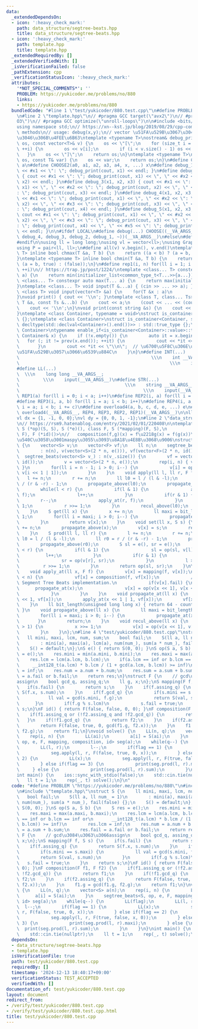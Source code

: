```yaml
---
data:
  _extendedDependsOn:
  - icon: ':heavy_check_mark:'
    path: data_structure/segtree-beats.hpp
    title: data_structure/segtree-beats.hpp
  - icon: ':heavy_check_mark:'
    path: template.hpp
    title: template.hpp
  _extendedRequiredBy: []
  _extendedVerifiedWith: []
  _isVerificationFailed: false
  _pathExtension: cpp
  _verificationStatusIcon: ':heavy_check_mark:'
  attributes:
    '*NOT_SPECIAL_COMMENTS*': ''
    PROBLEM: https://yukicoder.me/problems/no/880
    links:
    - https://yukicoder.me/problems/no/880
  bundledCode: "#line 1 \"test/yukicoder/880.test.cpp\"\n#define PROBLEM \"https://yukicoder.me/problems/no/880\"\
    \n#line 2 \"template.hpp\"\n// #pragma GCC target(\"avx2\")\n// #pragma GCC optimize(\"\
    O3\")\n// #pragma GCC optimize(\"unroll-loops\")\n\n#include <bits/stdc++.h>\n\
    using namespace std;\n// https://xn--kst.jp/blog/2019/08/29/cpp-comp/\n// debug\
    \ methods\n// usage: debug(x,y);\n// vector \u51FA\u529B\u3067\u304D\u308B\u3088\
    \u3046\u306B\u4FEE\u6B63\ntemplate <typename T>\nostream& debug_print(ostream&\
    \ os, const vector<T>& v) {\n    os << \"[\";\n    for (size_t i = 0; i < v.size();\
    \ ++i) {\n        os << v[i];\n        if (i < v.size() - 1) os << \", \";\n \
    \   }\n    os << \"]\";\n    return os;\n}\ntemplate <typename T>\nostream& debug_print(ostream&\
    \ os, const T& var) {\n    os << var;\n    return os;\n}\n#define CHOOSE(a) CHOOSE2\
    \ a\n#define CHOOSE2(a0, a1, a2, a3, a4, x, ...) x\n#define debug_1(x1) { cout\
    \ << #x1 << \": \"; debug_print(cout, x1) << endl; }\n#define debug_2(x1, x2)\
    \ { cout << #x1 << \": \"; debug_print(cout, x1) << \", \" << #x2 << \": \"; debug_print(cout,\
    \ x2) << endl; }\n#define debug_3(x1, x2, x3) { cout << #x1 << \": \"; debug_print(cout,\
    \ x1) << \", \" << #x2 << \": \"; debug_print(cout, x2) << \", \" << #x3 << \"\
    : \"; debug_print(cout, x3) << endl; }\n#define debug_4(x1, x2, x3, x4) { cout\
    \ << #x1 << \": \"; debug_print(cout, x1) << \", \" << #x2 << \": \"; debug_print(cout,\
    \ x2) << \", \" << #x3 << \": \"; debug_print(cout, x3) << \", \" << #x4 << \"\
    : \"; debug_print(cout, x4) << endl; }\n#define debug_5(x1, x2, x3, x4, x5) {\
    \ cout << #x1 << \": \"; debug_print(cout, x1) << \", \" << #x2 << \": \"; debug_print(cout,\
    \ x2) << \", \" << #x3 << \": \"; debug_print(cout, x3) << \", \" << #x4 << \"\
    : \"; debug_print(cout, x4) << \", \" << #x5 << \": \"; debug_print(cout, x5)\
    \ << endl; }\n\n#ifdef LOCAL\n#define debug(...) CHOOSE((__VA_ARGS__, debug_5,\
    \ debug_4, debug_3, debug_2, debug_1, ~))(__VA_ARGS__)\n#else\n#define debug(...)\n\
    #endif\n\nusing ll = long long;\nusing vl = vector<ll>;\nusing Graph = vector<vector<ll>>;\n\
    using P = pair<ll, ll>;\n#define all(v) v.begin(), v.end()\ntemplate <typename\
    \ T> inline bool chmax(T &a, T b) {\n    return ((a < b) ? (a = b, true) : (false));\n\
    }\ntemplate <typename T> inline bool chmin(T &a, T b) {\n    return ((a > b) ?\
    \ (a = b, true) : (false));\n}\n#define rep1(i, n) for(ll i = 1; i <= ((ll)n);\
    \ ++i)\n// https://trap.jp/post/1224/\ntemplate <class... T> constexpr auto min(T...\
    \ a) {\n    return min(initializer_list<common_type_t<T...>>{a...});\n}\ntemplate\
    \ <class... T> constexpr auto max(T... a) {\n    return max(initializer_list<common_type_t<T...>>{a...});\n\
    }\ntemplate <class... T> void input(T &...a) { (cin >> ... >> a); }\ntemplate\
    \ <class T> void input(vector<T> &a) {\n    for(T &x : a)\n        cin >> x;\n\
    }\nvoid print() { cout << '\\n'; }\ntemplate <class T, class... Ts> void print(const\
    \ T &a, const Ts &...b) {\n    cout << a;\n    (cout << ... << (cout << ' ', b));\n\
    \    cout << '\\n';\n}\nvoid print(const string &s) {\n    cout << s << '\\n';\n\
    }\ntemplate <class Container, typename = void>\nstruct is_container : std::false_type\
    \ {};\ntemplate <class Container>\nstruct is_container<Container, std::void_t<decltype(std::declval<Container>().begin()),\
    \ decltype(std::declval<Container>().end())>> : std::true_type {};\ntemplate <class\
    \ Container>\ntypename enable_if<is_container<Container>::value>::type print(const\
    \ Container& x) {\n    if (!x.empty()) {\n        auto it = x.begin();\n     \
    \   for (; it != prev(x.end()); ++it) {\n            cout << *it << \" \";\n \
    \       }\n        cout << *it << \"\\n\";  // \u6700\u5F8C\u306E\u8981\u7D20\u3092\
    \u51FA\u529B\u3057\u3066\u6539\u884C\n    }\n}\n#define INT(...)             \
    \                                                  \\\n    int __VA_ARGS__;  \
    \                                                         \\\n    input(__VA_ARGS__)\n\
    #define LL(...)                                                              \
    \  \\\n    long long __VA_ARGS__;                                            \
    \         \\\n    input(__VA_ARGS__)\n#define STR(...)                       \
    \                                        \\\n    string __VA_ARGS__;         \
    \                                               \\\n    input(__VA_ARGS__)\n#define\
    \ REP1(a) for(ll i = 0; i < a; i++)\n#define REP2(i, a) for(ll i = 0; i < a; i++)\n\
    #define REP3(i, a, b) for(ll i = a; i < b; i++)\n#define REP4(i, a, b, c) for(ll\
    \ i = a; i < b; i += c)\n#define overload4(a, b, c, d, e, ...) e\n#define rep(...)\
    \ overload4(__VA_ARGS__, REP4, REP3, REP2, REP1)(__VA_ARGS__)\n\nll inf = 3e18;\n\
    vl dx = {1, -1, 0, 0};\nvl dy = {0, 0, 1, -1};\n#line 2 \"data_structure/segtree-beats.hpp\"\
    \n// https://rsm9.hatenablog.com/entry/2021/02/01/220408\n\ntemplate <class S,\
    \ S (*op)(S, S), S (*e)(), class F, S (*mapping)(F, S),\n          F (*composition)(F,\
    \ F), F (*id)()>\n//   composition(f,g)(x) = f\u2218g(x) = f(g(x))\n// acl\u3068\
    \u540C\u3058\u3001maspy\u3055\u3093\u8A18\u4E8B\u3068\u9006\nstruct segtree_beats\
    \ {\n    vector<S> v;\n    vector<F> vf;\n    ll n;\n    segtree_beats(ll n)\n\
    \        : n(n), v(vector<S>(2 * n, e())), vf(vector<F>(2 * n, id())) {};\n  \
    \  segtree_beats(vector<S> v_) : n(v_.size()) {\n        vf = vector<F>(2 * n,\
    \ id());\n        v = vector<S>(2 * n, e());\n        rep(i, n) { v[i + n] = v_[i];\
    \ }\n        for(ll i = n - 1; i > 0; i--) {\n            v[i] = op(v[i << 1],\
    \ v[i << 1 | 1]);\n        }\n    }\n    void apply(ll l, ll r, F f) {\n     \
    \   l += n;\n        r += n;\n        ll l0 = l / (l & -l);\n        ll r0 = r\
    \ / (r & -r) - 1;\n        propagate_above(l0);\n        propagate_above(r0);\n\
    \        while(l < r) {\n            if(l & 1) {\n                apply_at(l,\
    \ f);\n                l++;\n            }\n            if(r & 1) {\n        \
    \        r--;\n                apply_at(r, f);\n            }\n            l >>=\
    \ 1;\n            r >>= 1;\n        }\n        recul_above(l0);\n        recul_above(r0);\n\
    \    }\n    S get(ll x) {\n        x += n;\n        ll maxi = bit_length(x) -\
    \ 1;\n        for(ll i = maxi; i > 0; i--) {\n            propagate_at(x >> i);\n\
    \        }\n        return v[x];\n    }\n    void set(ll x, S s) {\n        x\
    \ += n;\n        propagate_above(x);\n        v[x] = s;\n        recul_above(x);\n\
    \    }\n    S prod(ll l, ll r) {\n        l += n;\n        r += n;\n        ll\
    \ l0 = l / (l & -l);\n        ll r0 = r / (r & -r) - 1;\n        propagate_above(l0);\n\
    \        propagate_above(r0);\n        S sl = e(), sr = e();\n        while(l\
    \ < r) {\n            if(l & 1) {\n                sl = op(sl, v[l]);\n      \
    \          l++;\n            }\n            if(r & 1) {\n                r--;\n\
    \                sr = op(v[r], sr);\n            }\n            l >>= 1;\n   \
    \         r >>= 1;\n        }\n        return op(sl, sr);\n    }\n\n  private:\n\
    \    void apply_at(ll x, F f) {\n        v[x] = mapping(f, v[x]);\n        if(x\
    \ < n) {\n            vf[x] = composition(f, vf[x]);\n            // Added for\
    \ Segment Tree Beats implementation.\n            if(v[x].fail) {\n          \
    \      propagate_at(x);\n                v[x] = op(v[x << 1], v[x << 1 | 1]);\n\
    \            }\n        }\n    }\n    void propagate_at(ll x) {\n        apply_at(x\
    \ << 1, vf[x]);\n        apply_at(x << 1 | 1, vf[x]);\n        vf[x] = id();\n\
    \    }\n    ll bit_length(unsigned long long x) { return 64 - countl_zero(x);\
    \ }\n    void propagate_above(ll x) {\n        ll maxi = bit_length(x) - 1;\n\
    \        for(ll i = maxi; i > 0; i--) {\n            propagate_at(x >> i);\n \
    \       }\n        return;\n    }\n    void recul_above(ll x) {\n        while(x\
    \ > 1) {\n            x >>= 1;\n            v[x] = op(v[x << 1], v[x << 1 | 1]);\n\
    \        }\n    }\n};\n#line 4 \"test/yukicoder/880.test.cpp\"\nstruct S {\n \
    \   ll mini, maxi, lcm, num, sum;\n    bool fail;\n    S(ll a, ll num_ = 1)\n\
    \        : mini(a), maxi(a), lcm(a), num(num_), sum(a * num_), fail(false) {};\n\
    \    S() = default;\n};\nS e() { return S(0, 0); }\nS op(S a, S b) {\n    S res\
    \ = e();\n    res.mini = min(a.mini, b.mini);\n    res.maxi = max(a.maxi, b.maxi);\n\
    \    res.lcm = lcm(a.lcm, b.lcm);\n    if(a.lcm == inf or b.lcm == inf or\n  \
    \     __int128_t(a.lcm) * b.lcm / (1 + gcd(a.lcm, b.lcm)) >= inf)\n        res.lcm\
    \ = inf;\n    res.num = a.num + b.num;\n    res.sum = a.sum + b.sum;\n    res.fail\
    \ = a.fail or b.fail;\n    return res;\n}\nstruct F {\n    // gcd\u3084\u3063\u3066\
    assign\n    bool gcd_q, assing_q;\n    ll g, x;\n};\nS mapping(F f, S s) {\n \
    \   if(s.fail) {\n        return s;\n    }\n    if(f.assing_q) {\n        return\
    \ S(f.x, s.num);\n    }\n    if(f.gcd_q) {\n        if(s.mini == s.maxi) {\n \
    \           ll val = gcd(s.mini, f.g);\n            return S(val, s.num);\n  \
    \      }\n        if(f.g % s.lcm)\n            s.fail = true;\n    }\n    return\
    \ s;\n}\nF id() { return F(false, false, 0, 0); }\nF composition(F f1, F f2) {\n\
    \    if(f1.assing_q or (!f2.assing_q and !f2.gcd_q)) {\n        return f1;\n \
    \   }\n    if(!f1.gcd_q) {\n        return f2;\n    }\n    if(f2.assing_q) {\n\
    \        return F(false, true, 0, gcd(f1.g, f2.x));\n    }\n    f1.g = gcd(f1.g,\
    \ f2.g);\n    return f1;\n}\nvoid solve() {\n    LL(n, q);\n    vector<S> a(n);\n\
    \    rep(i, n) {\n        LL(ai);\n        a[i] = S(ai);\n    }\n    segtree_beats<S,\
    \ op, e, F, mapping, composition, id> seg(a);\n    while(q--) {\n        LL(flag);\n\
    \        LL(l, r);\n        l--;\n        if(flag == 1) {\n            LL(x);\n\
    \            seg.apply(l, r, F(false, true, 0, x));\n        } else if(flag ==\
    \ 2) {\n            LL(x);\n            seg.apply(l, r, F(true, false, x, 0));\n\
    \        } else if(flag == 3) {\n            print(seg.prod(l, r).maxi);\n   \
    \     } else {\n            print(seg.prod(l, r).sum);\n        }\n    }\n}\n\
    int main() {\n    ios::sync_with_stdio(false);\n    std::cin.tie(nullptr);\n \
    \   ll t = 1;\n    rep(_, t) solve();\n}\n"
  code: "#define PROBLEM \"https://yukicoder.me/problems/no/880\"\n#include \"data_structure/segtree-beats.hpp\"\
    \n#include \"template.hpp\"\nstruct S {\n    ll mini, maxi, lcm, num, sum;\n \
    \   bool fail;\n    S(ll a, ll num_ = 1)\n        : mini(a), maxi(a), lcm(a),\
    \ num(num_), sum(a * num_), fail(false) {};\n    S() = default;\n};\nS e() { return\
    \ S(0, 0); }\nS op(S a, S b) {\n    S res = e();\n    res.mini = min(a.mini, b.mini);\n\
    \    res.maxi = max(a.maxi, b.maxi);\n    res.lcm = lcm(a.lcm, b.lcm);\n    if(a.lcm\
    \ == inf or b.lcm == inf or\n       __int128_t(a.lcm) * b.lcm / (1 + gcd(a.lcm,\
    \ b.lcm)) >= inf)\n        res.lcm = inf;\n    res.num = a.num + b.num;\n    res.sum\
    \ = a.sum + b.sum;\n    res.fail = a.fail or b.fail;\n    return res;\n}\nstruct\
    \ F {\n    // gcd\u3084\u3063\u3066assign\n    bool gcd_q, assing_q;\n    ll g,\
    \ x;\n};\nS mapping(F f, S s) {\n    if(s.fail) {\n        return s;\n    }\n\
    \    if(f.assing_q) {\n        return S(f.x, s.num);\n    }\n    if(f.gcd_q) {\n\
    \        if(s.mini == s.maxi) {\n            ll val = gcd(s.mini, f.g);\n    \
    \        return S(val, s.num);\n        }\n        if(f.g % s.lcm)\n         \
    \   s.fail = true;\n    }\n    return s;\n}\nF id() { return F(false, false, 0,\
    \ 0); }\nF composition(F f1, F f2) {\n    if(f1.assing_q or (!f2.assing_q and\
    \ !f2.gcd_q)) {\n        return f1;\n    }\n    if(!f1.gcd_q) {\n        return\
    \ f2;\n    }\n    if(f2.assing_q) {\n        return F(false, true, 0, gcd(f1.g,\
    \ f2.x));\n    }\n    f1.g = gcd(f1.g, f2.g);\n    return f1;\n}\nvoid solve()\
    \ {\n    LL(n, q);\n    vector<S> a(n);\n    rep(i, n) {\n        LL(ai);\n  \
    \      a[i] = S(ai);\n    }\n    segtree_beats<S, op, e, F, mapping, composition,\
    \ id> seg(a);\n    while(q--) {\n        LL(flag);\n        LL(l, r);\n      \
    \  l--;\n        if(flag == 1) {\n            LL(x);\n            seg.apply(l,\
    \ r, F(false, true, 0, x));\n        } else if(flag == 2) {\n            LL(x);\n\
    \            seg.apply(l, r, F(true, false, x, 0));\n        } else if(flag ==\
    \ 3) {\n            print(seg.prod(l, r).maxi);\n        } else {\n          \
    \  print(seg.prod(l, r).sum);\n        }\n    }\n}\nint main() {\n    ios::sync_with_stdio(false);\n\
    \    std::cin.tie(nullptr);\n    ll t = 1;\n    rep(_, t) solve();\n}\n"
  dependsOn:
  - data_structure/segtree-beats.hpp
  - template.hpp
  isVerificationFile: true
  path: test/yukicoder/880.test.cpp
  requiredBy: []
  timestamp: '2024-12-13 18:40:17+09:00'
  verificationStatus: TEST_ACCEPTED
  verifiedWith: []
documentation_of: test/yukicoder/880.test.cpp
layout: document
redirect_from:
- /verify/test/yukicoder/880.test.cpp
- /verify/test/yukicoder/880.test.cpp.html
title: test/yukicoder/880.test.cpp
---
```

